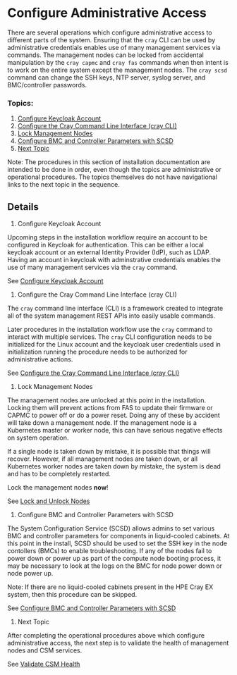 # Configure Administrative Access
  
There are several operations which configure administrative access to different parts of the system.
Ensuring that the `cray` CLI can be used by administrative credentials enables use of many management
services via commands.  The management nodes can be locked from accidental manipulation by the
`cray capmc` and `cray fas` commands when then intent is to work on the entire system except the
management nodes.  The `cray scsd` command can change the SSH keys, NTP server, syslog server, and
BMC/controller passwords.

### Topics: 

   1. [Configure Keycloak Account](#configure_keycloak_account)
   1. [Configure the Cray Command Line Interface (cray CLI)](#configure_cray_cli)
   1. [Lock Management Nodes](#lock_management_nodes)
   1. [Configure BMC and Controller Parameters with SCSD](#configure_with_scsd)
   1. [Next Topic](#next-topic)

   Note: The procedures in this section of installation documentation are intended to be done in order, even though the topics are
   administrative or operational procedures.  The topics themselves do not have navigational links to the next topic in the sequence.

## Details

   <a name="configure_keycloak_account"></a>

   1. Configure Keycloak Account

   Upcoming steps in the installation workflow require an account to be configured in Keycloak for
   authentication.  This can be either a local keycloak account or an external Identity Provider (IdP),
   such as LDAP.  Having an account in keycloak with adminstrative credentials enables the use of many
   management services via the `cray` command.

   See [Configure Keycloak Account](../operations/configure_keycloak_account.md)

   <a name="configure_cray_cli"></a>

   1. Configure the Cray Command Line Interface (cray CLI)

   The `cray` command line interface (CLI) is a framework created to integrate all of the system management REST
   APIs into easily usable commands.

   Later procedures in the installation workflow use the `cray` command to interact with multiple services.
   The `cray` CLI configuration needs to be initialized for the Linux account and the keycloak user credentials
   used in initialization running the procedure needs to be authorized for administrative actions.

   See [Configure the Cray Command Line Interface (cray CLI)](../operations/configure_cray_cli.md)

   <a name="lock_management_nodes"></a>

   1. Lock Management Nodes

   The management nodes are unlocked at this point in the installation.  Locking them will prevent actions from FAS to
   update their firmware or CAPMC to power off or do a power reset.  Doing any of these by accident will take down a
   management node.  If the management node is a Kubernetes master or worker node, this can have serious negative effects
   on system operation.

   If a single node is taken down by mistake, it is possible that things will recover. However, if all management
   nodes are taken down, or all Kubernetes worker nodes are taken down by mistake, the system is dead and has to be
   completely restarted.

   Lock the management nodes **now**!

   See [Lock and Unlock Nodes](../operations/lock_and_unlock_nodes.md)

   <a name="configure_with_scsd"></a>

   1. Configure BMC and Controller Parameters with SCSD

   The System Configuration Service (SCSD) allows admins to set various BMC and controller parameters for 
   components in liquid-cooled cabinets.  At this point in the install, SCSD should be used to set the
   SSH key in the node contollers (BMCs) to enable troubleshooting.  If any of the nodes fail to power
   down or power up as part of the compute node booting process, it may be necessary to look at the logs
   on the BMC for node power down or node power up.

   Note: If there are no liquid-cooled cabinets present in the HPE Cray EX system, then this procedure can be skipped.

   See [Configure BMC and Controller Parameters with SCSD](../operations/configure_with_scsd.md)

   <a name="next-topic"></a>
   1. Next Topic

   After completing the operational procedures above which configure administrative access, the next step is to validate the health of management nodes and CSM services.

   See [Validate CSM Health](index.md#validate_csm_health)

